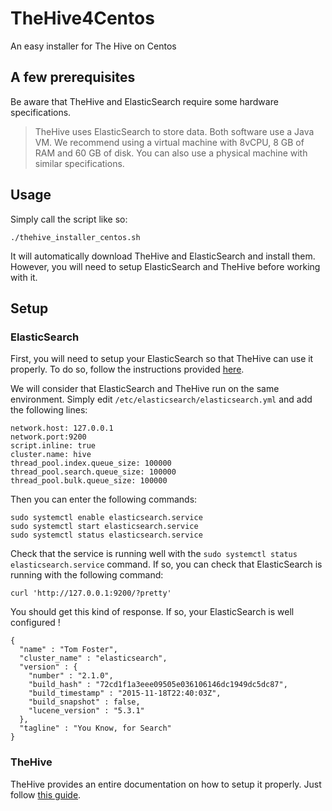 # TheHive4Centos
An easy installer for The Hive on Centos

## A few prerequisites
Be aware that TheHive and ElasticSearch require some hardware specifications.
>TheHive uses ElasticSearch to store data. Both software use a Java VM. We recommend using a 
>virtual machine with 8vCPU, 8 GB of RAM and 60 GB of disk. You can also use a physical 
>machine with similar specifications.

## Usage

Simply call the script like so:

```
./thehive_installer_centos.sh
```

It will automatically download TheHive and ElasticSearch and install them. However, you will need to setup ElasticSearch and TheHive before working with it.

## Setup

### ElasticSearch
First, you will need to setup your ElasticSearch so that TheHive can use it properly. To do so, follow the instructions provided [here](https://github.com/TheHive-Project/TheHiveDocs/blob/master/installation/install-guide.md#configuration).

We will consider that ElasticSearch and TheHive run on the same environment. Simply edit `/etc/elasticsearch/elasticsearch.yml` and add the following lines:

```
network.host: 127.0.0.1
network.port:9200
script.inline: true
cluster.name: hive
thread_pool.index.queue_size: 100000
thread_pool.search.queue_size: 100000
thread_pool.bulk.queue_size: 100000
```

Then you can enter the following commands:

```
sudo systemctl enable elasticsearch.service
sudo systemctl start elasticsearch.service
sudo systemctl status elasticsearch.service
```

Check that the service is running well with the `sudo systemctl status elasticsearch.service` command. If so, you can check that ElasticSearch is running with the following command:

```
curl 'http://127.0.0.1:9200/?pretty'
```

You should get this kind of response. If so, your ElasticSearch is well configured !

```
{
  "name" : "Tom Foster",
  "cluster_name" : "elasticsearch",
  "version" : {
    "number" : "2.1.0",
    "build_hash" : "72cd1f1a3eee09505e036106146dc1949dc5dc87",
    "build_timestamp" : "2015-11-18T22:40:03Z",
    "build_snapshot" : false,
    "lucene_version" : "5.3.1"
  },
  "tagline" : "You Know, for Search"
}
```

### TheHive
TheHive provides an entire documentation on how to setup it properly. Just follow [this guide](https://github.com/TheHive-Project/TheHiveDocs/blob/master/admin/configuration.md#configuration-guide).
